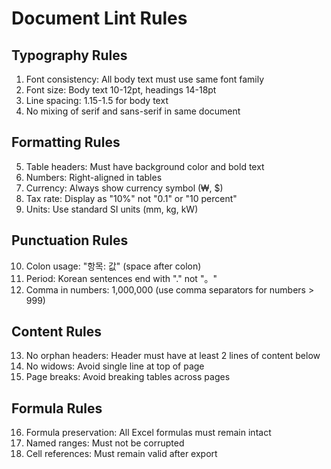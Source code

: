 # Document Lint Rules

## Typography Rules
1. Font consistency: All body text must use same font family
2. Font size: Body text 10-12pt, headings 14-18pt
3. Line spacing: 1.15-1.5 for body text
4. No mixing of serif and sans-serif in same document

## Formatting Rules
5. Table headers: Must have background color and bold text
6. Numbers: Right-aligned in tables
7. Currency: Always show currency symbol (₩, $)
8. Tax rate: Display as "10%" not "0.1" or "10 percent"
9. Units: Use standard SI units (mm, kg, kW)

## Punctuation Rules
10. Colon usage: "항목: 값" (space after colon)
11. Period: Korean sentences end with "." not "。"
12. Comma in numbers: 1,000,000 (use comma separators for numbers > 999)

## Content Rules
13. No orphan headers: Header must have at least 2 lines of content below
14. No widows: Avoid single line at top of page
15. Page breaks: Avoid breaking tables across pages

## Formula Rules
16. Formula preservation: All Excel formulas must remain intact
17. Named ranges: Must not be corrupted
18. Cell references: Must remain valid after export
